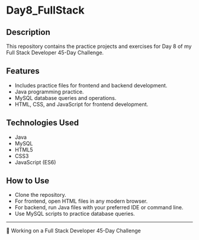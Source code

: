 # Day8_FullStack

## Description
This repository contains the practice projects and exercises for Day 8 of my Full Stack Developer 45-Day Challenge.

## Features
- Includes practice files for frontend and backend development.
- Java programming practice.
- MySQL database queries and operations.
- HTML, CSS, and JavaScript for frontend development.

## Technologies Used
- Java
- MySQL
- HTML5
- CSS3
- JavaScript (ES6)

## How to Use
- Clone the repository.
- For frontend, open HTML files in any modern browser.
- For backend, run Java files with your preferred IDE or command line.
- Use MySQL scripts to practice database queries.

---

🚀 Working on a Full Stack Developer 45-Day Challenge
